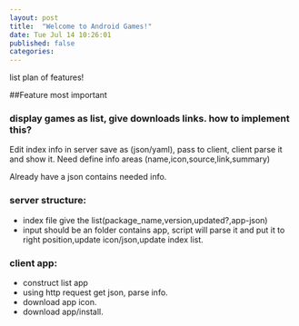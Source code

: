 ```yaml
---
layout: post
title:  "Welcome to Android Games!"
date: Tue Jul 14 10:26:01 
published: false
categories: 
---
```


list plan of features!

##Feature most important
### display games as list, give downloads links. how to implement this?

Edit index info in server save as (json/yaml), pass to client, client parse it and show it.
Need define info areas (name,icon,source,link,summary)

Already have a json contains needed info.

### server structure:
- index file give the list(package_name,version,updated?,app-json)
- input should be an folder contains app, script will parse it and put it to right position,update icon/json,update index list.

### client app:
- construct list app
- using http request get json, parse info.
- download app icon. 
- download app/install.






